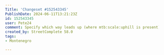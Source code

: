 ```yaml
---
Title: 'Changeset #152543345'
PublishDate: 2024-06-11T13:21:23Z
id: 152543345
user: Pete24
comment: Specify which way leads up (where mtb:scale:uphill is present)
created_by: StreetComplete 58.0
tags:
- Montenegro

---
```

